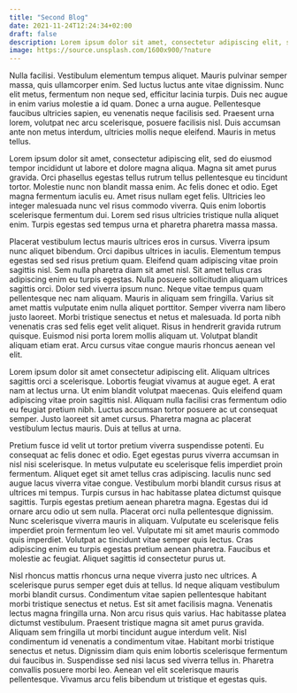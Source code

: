 ```yaml
---
title: "Second Blog"
date: 2021-11-24T12:24:34+02:00
draft: false
description: Lorem ipsum dolor sit amet, consectetur adipiscing elit, sed do eiusmod tempor incididunt ut labore et dolore magna aliqua.
image: https://source.unsplash.com/1600x900/?nature
---
```


Nulla facilisi. Vestibulum elementum tempus aliquet. Mauris pulvinar semper massa, quis ullamcorper enim. Sed luctus luctus ante vitae dignissim. Nunc elit metus, fermentum non neque sed, efficitur lacinia turpis. Duis nec augue in enim varius molestie a id quam. Donec a urna augue. Pellentesque faucibus ultricies sapien, eu venenatis neque facilisis sed. Praesent urna lorem, volutpat nec arcu scelerisque, posuere facilisis nisl. Duis accumsan ante non metus interdum, ultricies mollis neque eleifend. Mauris in metus tellus.

Lorem ipsum dolor sit amet, consectetur adipiscing elit, sed do eiusmod tempor incididunt ut labore et dolore magna aliqua. Magna sit amet purus gravida. Orci phasellus egestas tellus rutrum tellus pellentesque eu tincidunt tortor. Molestie nunc non blandit massa enim. Ac felis donec et odio. Eget magna fermentum iaculis eu. Amet risus nullam eget felis. Ultricies leo integer malesuada nunc vel risus commodo viverra. Quis enim lobortis scelerisque fermentum dui. Lorem sed risus ultricies tristique nulla aliquet enim. Turpis egestas sed tempus urna et pharetra pharetra massa massa.

Placerat vestibulum lectus mauris ultrices eros in cursus. Viverra ipsum nunc aliquet bibendum. Orci dapibus ultrices in iaculis. Elementum tempus egestas sed sed risus pretium quam. Eleifend quam adipiscing vitae proin sagittis nisl. Sem nulla pharetra diam sit amet nisl. Sit amet tellus cras adipiscing enim eu turpis egestas. Nulla posuere sollicitudin aliquam ultrices sagittis orci. Dolor sed viverra ipsum nunc. Neque vitae tempus quam pellentesque nec nam aliquam. Mauris in aliquam sem fringilla. Varius sit amet mattis vulputate enim nulla aliquet porttitor. Semper viverra nam libero justo laoreet. Morbi tristique senectus et netus et malesuada. Id porta nibh venenatis cras sed felis eget velit aliquet. Risus in hendrerit gravida rutrum quisque. Euismod nisi porta lorem mollis aliquam ut. Volutpat blandit aliquam etiam erat. Arcu cursus vitae congue mauris rhoncus aenean vel elit.

Lorem ipsum dolor sit amet consectetur adipiscing elit. Aliquam ultrices sagittis orci a scelerisque. Lobortis feugiat vivamus at augue eget. A erat nam at lectus urna. Ut enim blandit volutpat maecenas. Quis eleifend quam adipiscing vitae proin sagittis nisl. Aliquam nulla facilisi cras fermentum odio eu feugiat pretium nibh. Luctus accumsan tortor posuere ac ut consequat semper. Justo laoreet sit amet cursus. Pharetra magna ac placerat vestibulum lectus mauris. Duis at tellus at urna.

Pretium fusce id velit ut tortor pretium viverra suspendisse potenti. Eu consequat ac felis donec et odio. Eget egestas purus viverra accumsan in nisl nisi scelerisque. In metus vulputate eu scelerisque felis imperdiet proin fermentum. Aliquet eget sit amet tellus cras adipiscing. Iaculis nunc sed augue lacus viverra vitae congue. Vestibulum morbi blandit cursus risus at ultrices mi tempus. Turpis cursus in hac habitasse platea dictumst quisque sagittis. Turpis egestas pretium aenean pharetra magna. Egestas dui id ornare arcu odio ut sem nulla. Placerat orci nulla pellentesque dignissim. Nunc scelerisque viverra mauris in aliquam. Vulputate eu scelerisque felis imperdiet proin fermentum leo vel. Vulputate mi sit amet mauris commodo quis imperdiet. Volutpat ac tincidunt vitae semper quis lectus. Cras adipiscing enim eu turpis egestas pretium aenean pharetra. Faucibus et molestie ac feugiat. Aliquet sagittis id consectetur purus ut.

Nisl rhoncus mattis rhoncus urna neque viverra justo nec ultrices. A scelerisque purus semper eget duis at tellus. Id neque aliquam vestibulum morbi blandit cursus. Condimentum vitae sapien pellentesque habitant morbi tristique senectus et netus. Est sit amet facilisis magna. Venenatis lectus magna fringilla urna. Non arcu risus quis varius. Hac habitasse platea dictumst vestibulum. Praesent tristique magna sit amet purus gravida. Aliquam sem fringilla ut morbi tincidunt augue interdum velit. Nisl condimentum id venenatis a condimentum vitae. Habitant morbi tristique senectus et netus. Dignissim diam quis enim lobortis scelerisque fermentum dui faucibus in. Suspendisse sed nisi lacus sed viverra tellus in. Pharetra convallis posuere morbi leo. Aenean vel elit scelerisque mauris pellentesque. Vivamus arcu felis bibendum ut tristique et egestas quis.